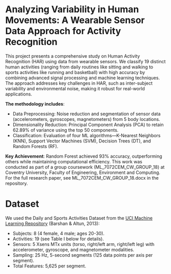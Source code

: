 # Analyzing Variability in Human Movements: A Wearable Sensor Data Approach for Activity Recognition
This project presents a comprehensive study on Human Activity Recognition (HAR) using data from wearable sensors. We classify 19 distinct human activities (ranging from daily routines like sitting and walking to sports activities like running and basketball) with high accuracy by combining advanced signal processing and machine learning techniques. The approach addresses key challenges in HAR, such as inter-subject variability and environmental noise, making it robust for real-world applications.

**The methodology includes**:
- Data Preprocessing: Noise reduction and segmentation of sensor data (accelerometers, gyroscopes, magnetometers) from 5 body locations.
- Dimensionality Reduction: Principal Component Analysis (PCA) to retain 62.89% of variance using the top 50 components.
- Classification: Evaluation of four ML algorithms—K-Nearest Neighbors (KNN), Support Vector Machines (SVM), Decision Trees (DT), and Random Forests (RF).

**Key Achievement**: Random Forest achieved 93% accuracy, outperforming others while maintaining computational efficiency.
This work was conducted as part of a group coursework (ML_7072CEM_CW_GROUP_18) at Coventry University, Faculty of Engineering, Environment and Computing.
For the full research paper, see ML_7072CEM_CW_GROUP_18.docx in the repository.
# Dataset
We used the Daily and Sports Activities Dataset from the [UCI Machine Learning Repository](https://archive.ics.uci.edu/dataset/271/daily+sports+activities) (Barshan & Altun, 2013):
- Subjects: 8 (4 female, 4 male; ages 20-30).
- Activities: 19 (see Table I below for details).
- Sensors: 5 Xsens MTx units (torso, right/left arm, right/left leg) with accelerometer, gyroscope, and magnetometer modalities.
- Sampling: 25 Hz, 5-second segments (125 data points per axis per segment).
- Total Features: 5,625 per segment.
